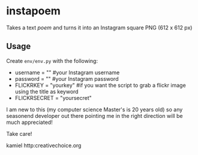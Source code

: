 # instapoem

Takes a text *poem* and turns it into an Instagram square PNG (612 x 612 px)

## Usage

Create `env/env.py` with the following:

* username = "" 	#your Instagram username
* password = ""	#your Instagram password
* FLICKRKEY = "yourkey"   #if you want the script to grab a flickr image using the title as keyword
* FLICKRSECRET = "yoursecret"



I am new to this (my computer science Master's is 20 years old) so any seasonend developer out there pointing me in the right direction will be much appreciated!

Take care!

kamiel
http:creativechoice.org

